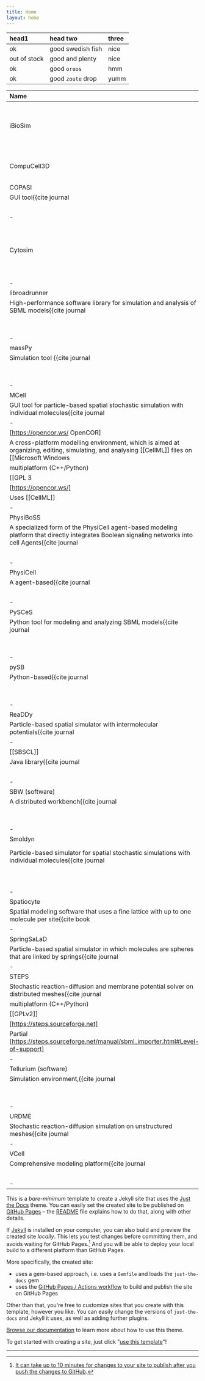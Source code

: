 ```yaml
---
title: Home
layout: home
---
```


| head1        | head two          | three |
|:-------------|:------------------|:------|
| ok           | good swedish fish | nice  |
| out of stock | good and plenty   | nice  |
| ok           | good `oreos`      | hmm   |
| ok           | good `zoute` drop | yumm  |


| Name         | Description | OS    | License | Site | SBML Support |
|:-------------|:-----------------------|:------|:--------|:-----|:-------------|
| iBioSim | iBioSim  is a computer-aided design (CAD) tool for the modeling, analysis, and design of genetic circuits. | multiplatform (Java/C++) | Apache | https://github.com/MyersResearchGroup/iBioSim | Yes |
| CompuCell3D | GUI/Scripting tool | for building and simulating multicellular models. | multiplatform (C++/Python) | MIT | https://compucell3d.org | Yes, but only for reactions. |
| COPASI
| GUI tool<ref>{{cite journal |last1=Bergmann |first1=Frank T. |last2=Hoops |first2=Stefan |last3=Klahn |first3=Brian |last4=Kummer |first4=Ursula |last5=Mendes |first5=Pedro |last6=Pahle |first6=Jürgen |last7=Sahle |first7=Sven |title=COPASI and its applications in biotechnology |journal=Journal of Biotechnology |date=November 2017 |volume=261 |pages=215–220 |doi=10.1016/j.jbiotec.2017.06.1200|pmid=28655634 |pmc=5623632 }}</ref><ref>{{cite journal |last1=Yeoh |first1=Jing Wui |last2=Ng |first2=Kai Boon Ivan |last3=Teh |first3=Ai Ying |last4=Zhang |first4=JingYun |last5=Chee |first5=Wai Kit David |last6=Poh |first6=Chueh Loo |title=An Automated Biomodel Selection System (BMSS) for Gene Circuit Designs |journal=ACS Synthetic Biology |date=19 July 2019 |volume=8 |issue=7 |pages=1484–1497 |doi=10.1021/acssynbio.8b00523|pmid=31035759 |s2cid=140321282 }}</ref> for analyzing and simulating SBML models.
||multiplatform (C++)||Artistic License||[http://www.copasi.org]|| Yes
|-
| Cytosim || Spatial simulator for flexible cytoskeletal filaments and motor proteins<ref>{{cite journal |last1=Nedelec |first1=Francois |last2=Foethke |first2=Dietrich |title=Collective Langevin dynamics of flexible cytoskeletal fibers |journal=New Journal of Physics |volume=9 |date=2007 |issue=11 |pages=427|doi=10.1088/1367-2630/9/11/427 |arxiv=0903.5178 |bibcode=2007NJPh....9..427N |s2cid=16924457 }}</ref> || Mac, Linux, Cygwin (C++) || GPL3 || [http://cytosim.org]|| Not applicable
|-
| libroadrunner
| High-performance software library for simulation and analysis of SBML models<ref>{{cite journal |last1=Somogyi |first1=Endre T. |last2=Bouteiller |first2=Jean-Marie |last3=Glazier |first3=James A. |last4=König |first4=Matthias |last5=Medley |first5=J. Kyle |last6=Swat |first6=Maciej H. |last7=Sauro |first7=Herbert M. |title=libRoadRunner: a high performance SBML simulation and analysis library: Table 1. |journal=Bioinformatics |date=15 October 2015 |volume=31 |issue=20 |pages=3315–3321 |doi=10.1093/bioinformatics/btv363|pmid=26085503 |pmc=4607739 }}</ref><ref>{{cite journal |last1=Ghaffarizadeh |first1=Ahmadreza |last2=Heiland |first2=Randy |last3=Friedman |first3=Samuel H. |last4=Mumenthaler |first4=Shannon M. |last5=Macklin |first5=Paul |title=PhysiCell: An open source physics-based cell simulator for 3-D multicellular systems |journal=PLOS Computational Biology |date=23 February 2018 |volume=14 |issue=2 |pages=e1005991 |doi=10.1371/journal.pcbi.1005991|pmid=29474446 |pmc=5841829 |bibcode=2018PLSCB..14E5991G }}</ref>
||multiplatform (C/C++)||Apache License||[https://github.com/sys-bio/roadrunner]|| Yes
|-
| massPy
| Simulation tool <ref>{{cite journal |last1=Haiman |first1=Zachary B. |last2=Zielinski |first2=Daniel C. |last3=Koike |first3=Yuko |last4=Yurkovich |first4=James T. |last5=Palsson |first5=Bernhard O. |title=MASSpy: Building, simulating, and visualizing dynamic biological models in Python using mass action kinetics |journal=PLOS Computational Biology |date=28 January 2021 |volume=17 |issue=1 |pages=e1008208 |doi=10.1371/journal.pcbi.1008208|pmid=33507922 |pmc=7872247 |bibcode=2021PLSCB..17E8208H }}</ref><ref>{{cite journal |last1=Foster |first1=Charles J |last2=Wang |first2=Lin |last3=Dinh |first3=Hoang V |last4=Suthers |first4=Patrick F |last5=Maranas |first5=Costas D |title=Building kinetic models for metabolic engineering |journal=Current Opinion in Biotechnology |date=February 2021 |volume=67 |pages=35–41 |doi=10.1016/j.copbio.2020.11.010|pmid=33360621 |s2cid=229690954 }}</ref>  that can work with COBRApy<ref>{{cite journal |last1=Ebrahim |first1=Ali |last2=Lerman |first2=Joshua A |last3=Palsson |first3=Bernhard O |last4=Hyduke |first4=Daniel R |title=COBRApy: COnstraints-Based Reconstruction and Analysis for Python |journal=BMC Systems Biology |date=December 2013 |volume=7 |issue=1 |pages=74 |doi=10.1186/1752-0509-7-74|pmid=23927696 |pmc=3751080 }}</ref>
||multiplatform (Python)||[[MIT]]||[https://github.com/SBRG/MASSpy]|| Yes
|-
| MCell
| GUI tool for particle-based spatial stochastic simulation with individual molecules<ref>{{cite journal |last1=Stiles |first1=Joel R. |last2=Van Helden |first2=Dirk |last3=Bartol |first3=Thomas M. |last4=Salpeter |first4=Edwin E. |last5=Salpeter |first5=Miriam M |title=Miniature endplate current rise times <100 us from improved dual recordings can be modeled with passive acetylcholine diffusion from a synaptic vesicle |journal=Proc. Natl. Acad. Sci. USA |date=1996 |volume=93 |issue=12 |pages=5747–5752|doi=10.1073/pnas.93.12.5747 |pmid=8650164 |pmc=39132 |doi-access=free }}</ref><ref>{{cite journal |last1=Stiles |first1=Joel R. |last2=Bartol |first2=Thomas M. |title=Monte Carlo methods for simulating realistic synaptic microphysiology using MCell |date=2001 |journal=Computational Neuroscience: Realistic Modeling for Experimentalists |pages=87–127}}</ref><ref>{{cite journal |last1=Kerr |first1=R |last2=Bartol |first2=TM |last3=Kaminsky |first3=B |last4=Dittrich |first4=M |last5=Chang |first5=JCJ |last6=Baden |first6=S |last7=Sejnowski |first7=TJ |last8=Stiles |first8=JR |title=Fast Monte Carlo simulation methods for biological reaction-diffusion systems in solution and on surfaces |date=2008 |journal=SIAM J. Sci. Comput. |volume=30 |issue=6 |pages=3126–3149|doi=10.1137/070692017 |pmid=20151023 |pmc=2819163 |bibcode=2008SJSC...30.3126K }}</ref> || multiplatform || [[MIT]] and [[GPLv2]] || [https://mcell.org/index.html]|| Not applicable
|-
|[https://opencor.ws/ OpenCOR]
|A cross-platform modelling environment, which is aimed at organizing, editing, simulating, and analysing [[CellML]] files on [[Microsoft Windows|Windows]], [[Linux]] and [[macOS]].
|multiplatform (C++/Python)
|[[GPL 3|GPLv3]]
|[https://opencor.ws/]
|Uses [[CellML]]
|-
| PhysiBoSS
| A specialized form of the PhysiCell agent-based modeling platform that directly integrates Boolean signaling networks into cell Agents<ref>{{cite journal |last1=Letort |first1=Gaelle |last2=Montagud |first2=Arnau |last3=Stoll |first3=Gautier |last4=Heiland |first4=Randy |last5=Barillot |first5=Emmanuel |last6=Macklin |first6=Paul |last7=Zinovyev |first7=Andrei |last8=Calzone |first8=Laurence |title=PhysiBoSS: a multi-scale agent-based modelling framework integrating physical dimension and cell signalling |journal=Bioinformatics |date=1 April 2019 |volume=35 |issue=7 |pages=1188–1196 |doi=10.1093/bioinformatics/bty766|pmid=30169736 |pmc=6449758 }}</ref>
||multiplatform (C++)||[[BSD-3]]||[https://github.com/PhysiBoSS/PhysiBoSS]|| Yes, but only for reactions
|-
| PhysiCell
| A agent-based<ref>{{cite journal |last1=Ghaffarizadeh |first1=Ahmadreza |last2=Heiland |first2=Randy |last3=Friedman |first3=Samuel H. |last4=Mumenthaler |first4=Shannon M. |last5=Macklin |first5=Paul |title=PhysiCell: An open source physics-based cell simulator for 3-D multicellular systems |journal=PLOS Computational Biology |date=23 February 2018 |volume=14 |issue=2 |pages=e1005991 |doi=10.1371/journal.pcbi.1005991|pmid=29474446 |pmc=5841829 |bibcode=2018PLSCB..14E5991G }}</ref> modeling framework for multicellular systems biology.
||multiplatform (C++)||[[BSD-3]]||[http://physicell.org]|| Yes, but only for reactions
|-
| PySCeS
| Python tool for modeling and analyzing SBML models<ref>{{cite journal |last1=Olivier |first1=B. G. |last2=Rohwer |first2=J. M. |last3=Hofmeyr |first3=J.-H. S. |title=Modelling cellular systems with PySCeS |journal=Bioinformatics |date=15 February 2005 |volume=21 |issue=4 |pages=560–561 |doi=10.1093/bioinformatics/bti046|pmid=15454409 }}</ref><ref>{{cite journal |last1=Mendoza-Cózatl |first1=David G. |last2=Moreno-Sánchez |first2=Rafael |title=Control of glutathione and phytochelatin synthesis under cadmium stress. Pathway modeling for plants |journal=Journal of Theoretical Biology |date=February 2006 |volume=238 |issue=4 |pages=919–936 |doi=10.1016/j.jtbi.2005.07.003|pmid=16125728 |bibcode=2006JThBi.238..919M }}</ref><ref>{{cite journal |last1=Ghaffarizadeh |first1=Ahmadreza |last2=Heiland |first2=Randy |last3=Friedman |first3=Samuel H. |last4=Mumenthaler |first4=Shannon M. |last5=Macklin |first5=Paul |title=PhysiCell: An open source physics-based cell simulator for 3-D multicellular systems |journal=PLOS Computational Biology |date=23 February 2018 |volume=14 |issue=2 |pages=e1005991 |doi=10.1371/journal.pcbi.1005991|pmid=29474446 |pmc=5841829 |bibcode=2018PLSCB..14E5991G }}</ref>
||multiplatform (Python)||[[BSD-3]]||[https://pysces.sourceforge.net/]|| Yes
|-
| pySB
| Python-based<ref>{{cite journal |last1=Stefan |first1=Melanie I. |last2=Bartol |first2=Thomas M. |last3=Sejnowski |first3=Terrence J. |last4=Kennedy |first4=Mary B. |title=Multi-state Modeling of Biomolecules |journal=PLOS Computational Biology |date=25 September 2014 |volume=10 |issue=9 |pages=e1003844 |doi=10.1371/journal.pcbi.1003844|pmid=25254957 |pmc=4201162 |bibcode=2014PLSCB..10E3844S }}</ref> platform with specialization in rule-based models.
||multiplatform (Python)||[[BSD-3]]||[https://pysb.org/]|| Partial
|-
| ReaDDy
| Particle-based spatial simulator with intermolecular potentials<ref>{{cite journal |last1=Schöneberg |first1=J. |last2=Ullrich |first2=A. |last3=Noé |first3=F. |date=2014 |title=Simulation tools for particle-based reaction-diffusion dynamics in continuous space |journal=BMC Biophys. |volume=7 |pages=1}}</ref> || Linux and Mac || Custom || [https://readdy.github.io/index.html]|| Not applicable
|-
| [[SBSCL]]
| Java library<ref>{{cite journal |last1=Panchiwala |first1=H |last2=Shah |first2=S |last3=Planatscher |first3=H |last4=Zakharchuk |first4=M |last5=König |first5=M |last6=Dräger |first6=A |title=The Systems Biology Simulation Core Library. |journal=Bioinformatics |date=23 September 2021 |volume=38 |issue=3 |pages=864–865 |doi=10.1093/bioinformatics/btab669 |pmid=34554191|pmc=8756180 }}</ref><ref>{{cite journal |last1=Tangherloni |first1=Andrea |last2=Nobile |first2=Marco S. |last3=Cazzaniga |first3=Paolo |last4=Capitoli |first4=Giulia |last5=Spolaor |first5=Simone |last6=Rundo |first6=Leonardo |last7=Mauri |first7=Giancarlo |last8=Besozzi |first8=Daniela |title=FiCoS: A fine-grained and coarse-grained GPU-powered deterministic simulator for biochemical networks |journal=PLOS Computational Biology |date=9 September 2021 |volume=17 |issue=9 |pages=e1009410 |doi=10.1371/journal.pcbi.1009410|pmid=34499658 |pmc=8476010 |bibcode=2021PLSCB..17E9410T }}</ref> with efficient and exhaustive support for SBML
||multiplatform (Java)||[[LGPL]]||[https://draeger-lab.github.io/SBSCL/]|| Yes
|-
| SBW (software)|SBW
| A distributed workbench<ref>{{cite journal |last1=Hucka |first1=M. |last2=Finney |first2=A. |last3=Sauro |first3=H. M. |last4=Bolouri |first4=H. |last5=Doyle |first5=J. |last6=Kitano |first6=H. |title=The Erato Systems Biology Workbench: Enabling Interaction and Exchange Between Software Tools for Computational Biology |journal=Biocomputing 2002 |date=December 2001 |pages=450–461 |doi=10.1142/9789812799623_0042|pmid=11928498 |isbn=978-981-02-4777-5 }}</ref><ref>{{cite journal |last1=Kawasaki |first1=Regiane |last2=Baraúna |first2=Rafael A. |last3=Silva |first3=Artur |last4=Carepo |first4=Marta S. P. |last5=Oliveira |first5=Rui |last6=Marques |first6=Rodolfo |last7=Ramos |first7=Rommel T. J. |last8=Schneider |first8=Maria P. C. |title=Reconstruction of the Fatty Acid Biosynthetic Pathway of Exiguobacterium antarcticum B7 Based on Genomic and Bibliomic Data |journal=BioMed Research International |date=2016 |volume=2016 |pages=1–9 |doi=10.1155/2016/7863706|pmid=27595107 |pmc=4993939 |doi-access=free }}</ref> that includes many modeling tools
||multiplatform (C/C++)||[[BSD-3]]||[https://sbw.sourceforge.net/]|| Yes
|-
| Smoldyn
| Particle-based simulator for spatial stochastic simulations with individual molecules<ref>{{cite journal |last1=Andrews |first1=Steven S. |last2=Bray |first2=Dennis |title=Stochastic simulation of chemical reactions with spatial resolution and single molecule detail |journal=Physical Biology |date=2004 |volume=1 |issue=3–4 |pages=137–151|doi=10.1088/1478-3967/1/3/001 |pmid=16204833 |bibcode=2004PhBio...1..137A |s2cid=16394428 }}</ref><ref>{{cite journal |last1=Andrews |first1=Steven S. |last2=Addy |first2= Nathan J. |last3= Brent |first3=Roger |last4=Arkin |first4=Adam P. |title=Detailed simulations of cell biology with Smoldyn 2.1 |journal=PLOS Comp. Biol. |date=2010 |volume=6 |issue=3 |pages=e1000705|doi=10.1371/journal.pcbi.1000705 |pmid=20300644 |pmc=2837389 |bibcode=2010PLSCB...6E0705A }}</ref><ref>{{cite journal |last1=Andrews |first1=Steven S. |title=Smoldyn: particle-based simulation with rule-based modeling, improved molecular interaction, and a library interface |journal=Bioinformatics |date=2017 |volume=33 |issue=5 |pages=710–717|doi=10.1093/bioinformatics/btw700 |pmid=28365760 }}</ref><ref>{{cite journal |last1=Singh |first1 =Dilawar |last2=Andrews |first2=Steven S. |title=Python interfaces for the Smoldyn simulator |journal=Bioinformatics |date=2022 |volume=38 |pages=291–293|doi =10.1093/bioinformatics/btab530 |pmid =34293100 }}</ref>
|| multiplatform (C/C++/Python)||[[LGPL]]||[https://www.smoldyn.org/]||Not applicable
|-
| Spatiocyte
| Spatial modeling software that uses a fine lattice with up to one molecule per site<ref>{{cite book |last1=Arjunan |first1=S.N.V. |last2= Takahashi |first2= K. |date=2017 |title=Multi-algorithm particle simulations with Spatiocyte |series=Methods in Molecular Biology |volume=1611 |pages=219–236}}</ref><ref>{{cite journal |last1=Arjunan |first1=S.N.V. |last2= Miyauchi |first2=A. |last3=Iwamoto |first3= K. |last4=Takahashi |first4=K. |date=2020 |title=pSpatiocyte: a high-performance simulator for intracellular reaction-diffusion systems |journal=BMC Bioinformatics |volume=21 |issue=1 |pages=33|doi=10.1186/s12859-019-3338-8 |pmid=31996129 |pmc=6990473 }}</ref> || multiplatform || Unknown || [https://spatiocyte.org]|| Not applicable
|-
| SpringSaLaD
| Particle-based spatial simulator in which molecules are spheres that are linked by springs<ref>{{cite journal |last1=Michalski |first1=P.J. |last2=Loew |first2=L.M. |date=2016 |title=SpringSaLaD: a spatial, particle-based biochemical simulation platform with excluded volume |journal=Biophys. J. |volume=110 |issue=3 |pages=523–529|doi=10.1016/j.bpj.2015.12.026 |pmid=26840718 |pmc=4744174 |bibcode=2016BpJ...110..523M }}</ref> || multiplatform || Unknown || [https://vcell.org/ssalad]|| Not applicable
|-
|STEPS
|Stochastic reaction-diffusion and membrane potential solver on distributed meshes<ref>{{cite journal |last1=Hepburn |first1=Iain |last2=Chen |first2=Weiliang |last3=Wils |first3=Stefan |last4=De Schutter |first4=Erik |title=STEPS: efficient simulation of stochastic reaction–diffusion models in realistic morphologies |journal=BMC Systems Biology |date=May 2012 |volume=7 |issue=1 |pages=36 |doi=10.1186/1752-0509-6-36|pmid=22574658 |s2cid=9165862 }}</ref><ref>{{cite journal |last1=Chen |first1=Weiliang |last2=De Schutter |first2=Erik |title=Parallel STEPS: Large Scale Stochastic Spatial Reaction-Diffusion Simulation with High Performance Computers |journal=Frontiers in Neuroinformatics |date=February 2017 |volume=11 |issue=1 |pages=13 |doi=10.3389/fninf.2017.00013|pmid=28239346 |pmc=5301017 |doi-access=free }}</ref><ref>{{cite journal |last1=Hepburn |first1=Iain |last2=Chen |first2=Weiliang |last3=De Schutter |first3=Erik |title=Accurate reaction-diffusion operator splitting on tetrahedral meshes for parallel stochastic molecular simulations |journal=The Journal of Chemical Physics |date=August 2016 |volume=145 |issue=5 |pages=054118 |doi=10.1063/1.4960034|pmid=27497550 |arxiv=1512.03126 |bibcode=2016JChPh.145e4118H |s2cid=17356298 }}</ref><ref>{{cite journal |last1=Chen |first1=Weiliang |last2=Carel |first2=Tristan |last3=Awile |first3=Omar |last4=Cantarutti |first4=Nicola |last5=Castiglioni |first5=Giacomo |last6=Cattabiani |first6=Alessandro |last7=Del Marmol |first7=Baudouin |last8=Hepburn |first8=Iain |last9=King |first9=James G. |last10=Kotsalos |first10=Christos |last11=Kumbhar |first11=Pramod |last12=Lallouette |first12=Jules |last13=Melchior |first13=Samuel |last14=Schürmann |first14=Felix |last15=De Schutter |first15=Erik |title=STEPS 4.0: Fast and memory-efficient molecular simulations of neurons at the nanoscale |journal=Frontiers in Neuroinformatics |date=October 2022 |volume=16  |doi=10.3389/fninf.2022.883742 |issn=1662-5196|doi-access=free }}</ref>
|multiplatform (C++/Python)
|[[GPLv2]]
|[https://steps.sourceforge.net]
|Partial [https://steps.sourceforge.net/manual/sbml_importer.html#Level-of-support]
|-
| Tellurium (software)|Tellurium
| Simulation environment,<ref>{{cite journal |last1=Choi |first1=Kiri |last2=Medley |first2=J. Kyle |last3=König |first3=Matthias |last4=Stocking |first4=Kaylene |last5=Smith |first5=Lucian |last6=Gu |first6=Stanley |last7=Sauro |first7=Herbert M. |title=Tellurium: An extensible python-based modeling environment for systems and synthetic biology |journal=Biosystems |date=September 2018 |volume=171 |pages=74–79 |doi=10.1016/j.biosystems.2018.07.006|pmid=30053414 |pmc=6108935 }}</ref><ref>{{cite journal |last1=Pease |first1=Nicholas A. |last2=Nguyen |first2=Phuc H.B. |last3=Woodworth |first3=Marcus A. |last4=Ng |first4=Kenneth K.H. |last5=Irwin |first5=Blythe |last6=Vaughan |first6=Joshua C. |last7=Kueh |first7=Hao Yuan |title=Tunable, division-independent control of gene activation timing by a polycomb switch |journal=Cell Reports |date=March 2021 |volume=34 |issue=12 |pages=108888 |doi=10.1016/j.celrep.2021.108888|pmid=33761349 |pmc=8024876 }}</ref> that packages multiple libraries into one platform.
||multiplatform (Python)||Apache License||[https://github.com/sys-bio/tellurium]|| Yes
|-
| URDME
| Stochastic reaction-diffusion simulation on unstructured meshes<ref>{{cite journal |last1=Drawert |first1=B. |last2=Engblom |first2=S. |last3=Hellander |first3=A |title=URDME: A modular framework for stochastic simulation of reaction-transport processes in complex geometries |journal=BMC Systems Biology |volume=6 |date=2012|page=76 |doi=10.1186/1752-0509-6-76 |pmid=22727185 |pmc=3439286 }}</ref> || MatLab on Mac, Linux || GPL3 || [http://urdme.github.io/urdme/]|| Not applicable
|-
| VCell
| Comprehensive modeling platform<ref>{{cite journal |last1=Schaff |first1=J. |last2=Fink |first2=C.C. |last3=Slepchenko |first3=B. |last4=Carson |first4=J.H. |last5=Loew |first5=L.M. |title=A general computational framework for modeling cellular structure and function |journal=Biophysical Journal |date=September 1997 |volume=73 |issue=3 |pages=1135–1146 |doi=10.1016/S0006-3495(97)78146-3|bibcode=1997BpJ....73.1135S |s2cid=39818739 }}</ref><ref>{{cite journal |last1=Cowan |first1=Ann E. |last2=Moraru |first2=Ion I. |last3=Schaff |first3=James C. |last4=Slepchenko |first4=Boris M. |last5=Loew |first5=Leslie M. |title=Spatial Modeling of Cell Signaling Networks |journal=Methods in Cell Biology |date=2012 |volume=110 |pages=195–221 |doi=10.1016/B978-0-12-388403-9.00008-4|pmid=22482950 |pmc=3519356 |isbn=9780123884039 }}</ref> for non-spatial, spatial, deterministic and stochastic simulations, including both reaction networks and reaction rules. 
||multiplatform (Java)||MIT||[https://vcell.org]|| Yes
|-



This is a *bare-minimum* template to create a Jekyll site that uses the [Just the Docs] theme. You can easily set the created site to be published on [GitHub Pages] – the [README] file explains how to do that, along with other details.

If [Jekyll] is installed on your computer, you can also build and preview the created site *locally*. This lets you test changes before committing them, and avoids waiting for GitHub Pages.[^1] And you will be able to deploy your local build to a different platform than GitHub Pages.

More specifically, the created site:

- uses a gem-based approach, i.e. uses a `Gemfile` and loads the `just-the-docs` gem
- uses the [GitHub Pages / Actions workflow] to build and publish the site on GitHub Pages

Other than that, you're free to customize sites that you create with this template, however you like. You can easily change the versions of `just-the-docs` and Jekyll it uses, as well as adding further plugins.

[Browse our documentation][Just the Docs] to learn more about how to use this theme.

To get started with creating a site, just click "[use this template]"!

----

[^1]: [It can take up to 10 minutes for changes to your site to publish after you push the changes to GitHub](https://docs.github.com/en/pages/setting-up-a-github-pages-site-with-jekyll/creating-a-github-pages-site-with-jekyll#creating-your-site).

[Just the Docs]: https://just-the-docs.github.io/just-the-docs/
[GitHub Pages]: https://docs.github.com/en/pages
[README]: https://github.com/just-the-docs/just-the-docs-template/blob/main/README.md
[Jekyll]: https://jekyllrb.com
[GitHub Pages / Actions workflow]: https://github.blog/changelog/2022-07-27-github-pages-custom-github-actions-workflows-beta/
[use this template]: https://github.com/just-the-docs/just-the-docs-template/generate

